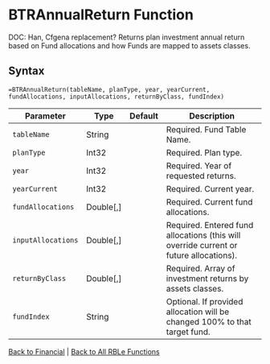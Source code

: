 # BTRAnnualReturn Function

DOC: Han, Cfgena replacement?  Returns plan investment annual return based on Fund allocations and how Funds are mapped to assets classes.

## Syntax

```excel
=BTRAnnualReturn(tableName, planType, year, yearCurrent, fundAllocations, inputAllocations, returnByClass, fundIndex)
```

Parameter | Type | Default | Description
---|---|---|---
`tableName` | String |  | Required.  Fund Table Name.
`planType` | Int32 |  | Required.  Plan type.
`year` | Int32 |  | Required.  Year of requested returns.
`yearCurrent` | Int32 |  | Required.  Current year.
`fundAllocations` | Double[,] |  | Required.  Current fund allocations.
`inputAllocations` | Double[,] |  | Required.  Entered fund allocations (this will override current or future allocations).
`returnByClass` | Double[,] |  | Required.  Array of investment returns by assets classes.
`fundIndex` | String |  | Optional.  If provided allocation will be changed 100% to that target fund.

[Back to Financial](RBLeFinancial.md) | [Back to All RBLe Functions](RBLe.md#function-documentation)